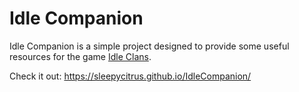 # Idle Companion

Idle Companion is a simple project designed to provide some useful resources for the game [Idle Clans](https://www.idleclans.com/).

Check it out: https://sleepycitrus.github.io/IdleCompanion/
